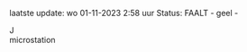 laatste update: 
wo 01-11-2023  2:58   uur 
Status: FAALT - geel - 
<div class="service R">J</div><div class="service Y">microstation</div>